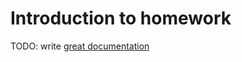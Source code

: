 # Introduction to homework

TODO: write [great documentation](http://jacobian.org/writing/what-to-write/)

